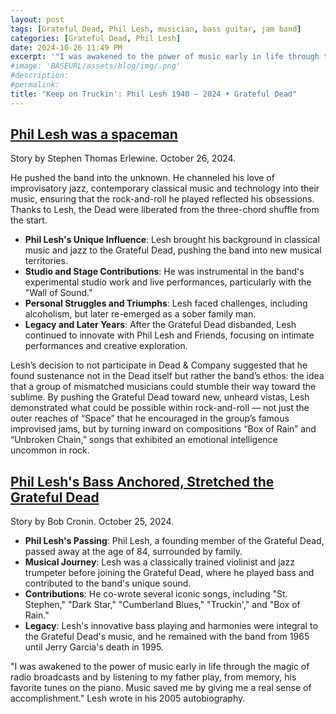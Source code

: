 ```yaml
---
layout: post
tags: [Grateful Dead, Phil Lesh, musician, bass guitar, jam band]
categories: [Grateful Dead, Phil Lesh]
date: 2024-10-26 11:49 PM
excerpt: '"I was awakened to the power of music early in life through the magic of radio broadcasts and by listening to my father play, from memory, his favorite tunes on the piano. Music saved me by giving me a real sense of accomplishment."  Lesh wrote in his 2005 autobiography.'
#image: 'BASEURL/assets/blog/img/.png'
#description:
#permalink:
title: "Keep on Truckin': Phil Lesh 1940 – 2024 • Grateful Dead"
---
```



## [Phil Lesh was a spaceman](https://www.washingtonpost.com/entertainment/music/2024/10/26/phil-lesh-grateful-dead-appreciation/)

Story by Stephen Thomas Erlewine. October 26, 2024.

He pushed the band into the unknown. He channeled his love of improvisatory jazz, contemporary classical music and technology into their music, ensuring that the rock-and-roll he played reflected his obsessions. Thanks to Lesh, the Dead were liberated from the three-chord shuffle from the start.

- **Phil Lesh's Unique Influence**: Lesh brought his background in classical music and jazz to the Grateful Dead, pushing the band into new musical territories.
- **Studio and Stage Contributions**: He was instrumental in the band's experimental studio work and live performances, particularly with the "Wall of Sound."
- **Personal Struggles and Triumphs**: Lesh faced challenges, including alcoholism, but later re-emerged as a sober family man.
- **Legacy and Later Years**: After the Grateful Dead disbanded, Lesh continued to innovate with Phil Lesh and Friends, focusing on intimate performances and creative exploration.

Lesh’s decision to not participate in Dead & Company suggested that he found sustenance not in the Dead itself but rather the band’s ethos: the idea that a group of mismatched musicians could stumble their way toward the sublime. By pushing the Grateful Dead toward new, unheard vistas, Lesh demonstrated what could be possible within rock-and-roll — not just the outer reaches of “Space” that he encouraged in the group’s famous improvised jams, but by turning inward on compositions “Box of Rain” and “Unbroken Chain,” songs that exhibited an emotional intelligence uncommon in rock.

## [Phil Lesh's Bass Anchored, Stretched the Grateful Dead](https://www.newser.com/story/358414/phil-lesh-bassist-and-anchor-of-grateful-dead-dies.html?)

Story by Bob Cronin. October 25, 2024.


- **Phil Lesh's Passing**: Phil Lesh, a founding member of the Grateful Dead, passed away at the age of 84, surrounded by family.
- **Musical Journey**: Lesh was a classically trained violinist and jazz trumpeter before joining the Grateful Dead, where he played bass and contributed to the band's unique sound.
- **Contributions**: He co-wrote several iconic songs, including "St. Stephen," "Dark Star," "Cumberland Blues," "Truckin'," and "Box of Rain."
- **Legacy**: Lesh's innovative bass playing and harmonies were integral to the Grateful Dead's music, and he remained with the band from 1965 until Jerry Garcia's death in 1995.

"I was awakened to the power of music early in life through the magic of radio broadcasts and by listening to my father play, from memory, his favorite tunes on the piano. Music saved me by giving me a real sense of accomplishment."  Lesh wrote in his 2005 autobiography.

